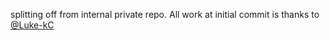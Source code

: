 splitting off from internal private repo. All work at initial commit is thanks to [@Luke-kC](https://github.com/Luke-kC)
